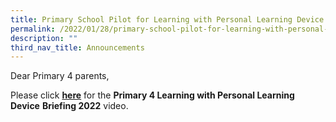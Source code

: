 ```yaml
---
title: Primary School Pilot for Learning with Personal Learning Device (P4)
permalink: /2022/01/28/primary-school-pilot-for-learning-with-personal-learning-device-p4/
description: ""
third_nav_title: Announcements
---
```

<p>Dear Primary 4 parents,</p>
<p>Please click <a href="https://go.gov.sg/p4-learning-with-pld-briefing" target="_blank" rel="noopener"><strong>here</strong></a>&nbsp;for the&nbsp;<strong>Primary 4 Learning with Personal Learning Device</strong>&nbsp;<strong>Briefing 2022</strong>&nbsp;video.</p>
